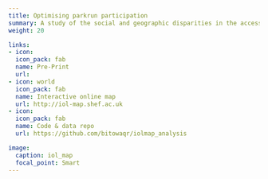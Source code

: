```yaml
---
title: Optimising parkrun participation 
summary: A study of the social and geographic disparities in the access to and the participation in parkrun events in England. The project aimed to support parkrun's planned expansion, by providing recommendations for 200 new event locations, maximising access for deprieved communities.  
weight: 20

links:
- icon: 
  icon_pack: fab
  name: Pre-Print
  url: 
- icon: world
  icon_pack: fab
  name: Interactive online map
  url: http://iol-map.shef.ac.uk
- icon: 
  icon_pack: fab
  name: Code & data repo
  url: https://github.com/bitowaqr/iolmap_analysis

image:
  caption: iol_map
  focal_point: Smart
---
```

